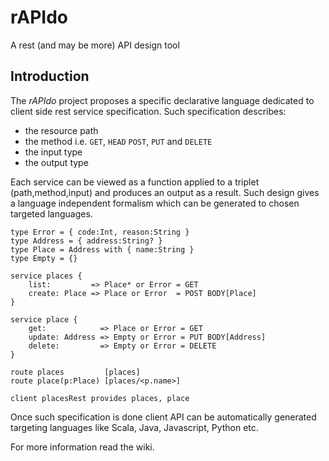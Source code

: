 rAPIdo
======

A rest (and may be more) API design tool

## Introduction

The *rAPIdo* project proposes a specific declarative language dedicated to client side
rest service specification. Such specification describes:
- the resource path
- the method i.e. `GET`, `HEAD` `POST`, `PUT` and `DELETE`
- the input type
- the output type

Each service can be viewed as a function applied to a triplet (path,method,input)
and produces an output as a result. Such design gives a language independent formalism
which can be generated to chosen targeted languages.

```
type Error = { code:Int, reason:String }
type Address = { address:String? }
type Place = Address with { name:String }
type Empty = {}

service places {
	list:         => Place* or Error = GET
	create: Place => Place or Error  = POST BODY[Place]
}

service place {
   	get:            => Place or Error = GET
   	update: Address => Empty or Error = PUT BODY[Address]
   	delete:         => Empty or Error = DELETE
}

route places         [places]
route place(p:Place) [places/<p.name>]

client placesRest provides places, place
```

Once such specification is done client API can be automatically generated targeting languages
like Scala, Java, Javascript, Python etc. 

For more information read the wiki.